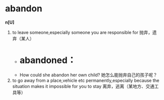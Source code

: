 # abandon
**n[U]**
1. to leave someone,especially someone you are responsible for 抛弃，遗弃（某人）
    * # abandoned：
    * How could she abandon her own child? 她怎么能抛弃自己的孩子呢？
2.  to go away from a place,vehicle etc permanently,especially because the situation makes it impossible for you to stay 离弃，逃离（某地方、交通工具等） 